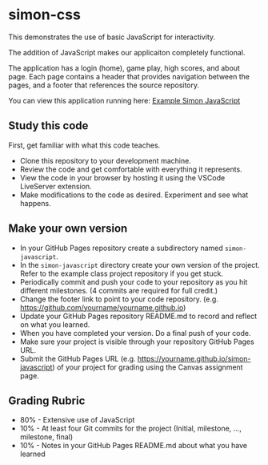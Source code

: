 # simon-css
This demonstrates the use of basic JavaScript for interactivity.

The addition of JavaScript makes our applicaiton completely functional.

The application has a login (home), game play, high scores, and about page. Each page contains a header that provides navigation between the pages, and a footer that references the source repository.

You can view this application running here: [Example Simon JavaScript](https://github.com/webprogramming260/simon-javascript)

## Study this code
First, get familiar with what this code teaches.

* Clone this repository to your development machine.
* Review the code and get comfortable with everything it represents.
* View the code in your browser by hosting it using the VSCode LiveServer extension.
* Make modifications to the code as desired. Experiment and see what happens.

## Make your own version

* In your GitHub Pages repository create a subdirectory named `simon-javascript`.
* In the `simon-javascript` directory create your own version of the project. Refer to the example class project repository if you get stuck. 
* Periodically commit and push your code to your repository as you hit different milestones. (4 commits are required for full credit.)
* Change the footer link to point to your code repository. (e.g. https://github.com/yourname/yourname.github.io)
* Update your GitHub Pages repository README.md to record and reflect on what you learned.
* When you have completed your version. Do a final push of your code.
* Make sure your project is visible through your repository GitHub Pages URL.
* Submit the GitHub Pages URL (e.g. https://yourname.github.io/simon-javascript) of your project for grading using the Canvas assignment page.

## Grading Rubric
* 80% - Extensive use of JavaScript
* 10% - At least four Git commits for the project (Initial, milestone, ..., milestone, final)
* 10% - Notes in your GitHub Pages README.md about what you have learned
